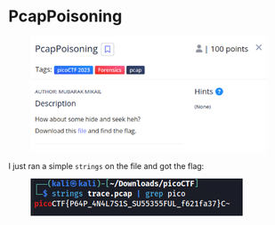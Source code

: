 # PcapPoisoning

<figure><img src="../../../.gitbook/assets/image (10) (1).png" alt=""><figcaption></figcaption></figure>

I just ran a simple `strings` on the file and got the flag:

<figure><img src="../../../.gitbook/assets/image (15).png" alt=""><figcaption></figcaption></figure>
